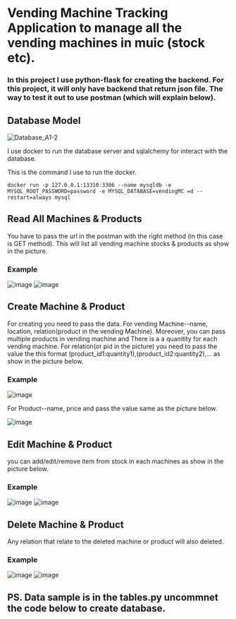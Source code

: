 # Vending Machine Tracking Application to manage all the vending machines in muic (stock etc).

### In this project I use python-flask for creating the backend. For this project, it will only have backend that return json file. The way to test it out to use postman (which will explain below).

## Database Model
![Database_A1-2](https://user-images.githubusercontent.com/104582029/213465209-07e3101a-13dc-4681-89cd-e9c9d4914301.jpg)

I use docker to run the database server and sqlalchemy for interact with the database.

This is the command I use to run the docker.
```
docker run -p 127.0.0.1:13310:3306 --name mysqldb -e MYSQL_ROOT_PASSWORD=password -e MYSQL_DATABASE=vendingMC =d --restart=always mysql
```

## Read All Machines & Products
You have to pass the url in the postman with the right method (in this case is GET method).
This will list all vending machine stocks & products as show in the picture.

### Example
![image](https://user-images.githubusercontent.com/104582029/213472163-3f95cafd-a6d7-4b06-9378-4b2e405da675.png)
![image](https://user-images.githubusercontent.com/104582029/213482636-950794da-f668-4533-9a0f-ebca5f959150.png)


## Create Machine & Product
For creating you need to pass the data. For vending Machine--name, location, relation(product in the vending Machine).
Moreover, you can pass multiple products in vending machine and There is a a quanitity for each vending machine.
For relation(or pid in the picture) you need to pass the value the this format (product_id1:quantity1),(product_id2:quantity2),... as show in the picture below.

### Example
![image](https://user-images.githubusercontent.com/104582029/213473443-781ce200-4152-43a9-8995-23ce8080408d.png)

For Product--name, price and pass the value same as the picture below.

![image](https://user-images.githubusercontent.com/104582029/213473502-34674d4c-c08d-4d1e-8c38-519d445c5abc.png)

## Edit Machine & Product

you can add/edit/remove item from stock in each machines as show in the picture below.

### Example
![image](https://user-images.githubusercontent.com/104582029/213480583-454dfa5b-b37d-4462-b05d-1e5e798a3155.png)
![image](https://user-images.githubusercontent.com/104582029/213483266-78fae274-c745-4b4e-9e24-9f9a64516ca5.png)

## Delete Machine & Product

Any relation that relate to the deleted machine or product will also deleted.

### Example
![image](https://user-images.githubusercontent.com/104582029/213484638-d29420b2-8bb6-45bb-833f-0000d4b4df62.png)
![image](https://user-images.githubusercontent.com/104582029/213484668-9418bf76-3a4d-4d0a-bf73-9c87c7db0f8c.png)

## PS. Data sample is in the tables.py uncommnet the code below to create database.

